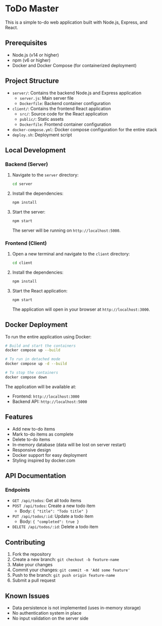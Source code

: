 # ToDo Master

This is a simple to-do web application built with Node.js, Express, and React.

## Prerequisites

- Node.js (v14 or higher)
- npm (v6 or higher)
- Docker and Docker Compose (for containerized deployment)

## Project Structure

- `server/`: Contains the backend Node.js and Express application
  - `server.js`: Main server file
  - `Dockerfile`: Backend container configuration
- `client/`: Contains the frontend React application
  - `src/`: Source code for the React application
  - `public/`: Static assets
  - `Dockerfile`: Frontend container configuration
- `docker-compose.yml`: Docker compose configuration for the entire stack
- `deploy.sh`: Deployment script

## Local Development

### Backend (Server)

1. Navigate to the `server` directory:
   ```bash
   cd server
   ```
2. Install the dependencies:
   ```bash
   npm install
   ```
3. Start the server:
   ```bash
   npm start
   ```
   The server will be running on `http://localhost:5000`.

### Frontend (Client)

1. Open a new terminal and navigate to the `client` directory:
   ```bash
   cd client
   ```
2. Install the dependencies:
   ```bash
   npm install
   ```
3. Start the React application:
   ```bash
   npm start
   ```
   The application will open in your browser at `http://localhost:3000`.

## Docker Deployment

To run the entire application using Docker:

```bash
# Build and start the containers
docker compose up --build

# To run in detached mode
docker compose up -d --build

# To stop the containers
docker compose down
```

The application will be available at:
- Frontend: `http://localhost:3000`
- Backend API: `http://localhost:5000`

## Features

- Add new to-do items
- Mark to-do items as complete
- Delete to-do items
- In-memory database (data will be lost on server restart)
- Responsive design
- Docker support for easy deployment
- Styling inspired by docker.com

## API Documentation

### Endpoints

- `GET /api/todos`: Get all todo items
- `POST /api/todos`: Create a new todo item
  - Body: `{ "title": "Todo title" }`
- `PUT /api/todos/:id`: Update a todo item
  - Body: `{ "completed": true }`
- `DELETE /api/todos/:id`: Delete a todo item

## Contributing

1. Fork the repository
2. Create a new branch: `git checkout -b feature-name`
3. Make your changes
4. Commit your changes: `git commit -m 'Add some feature'`
5. Push to the branch: `git push origin feature-name`
6. Submit a pull request

## Known Issues

- Data persistence is not implemented (uses in-memory storage)
- No authentication system in place
- No input validation on the server side

